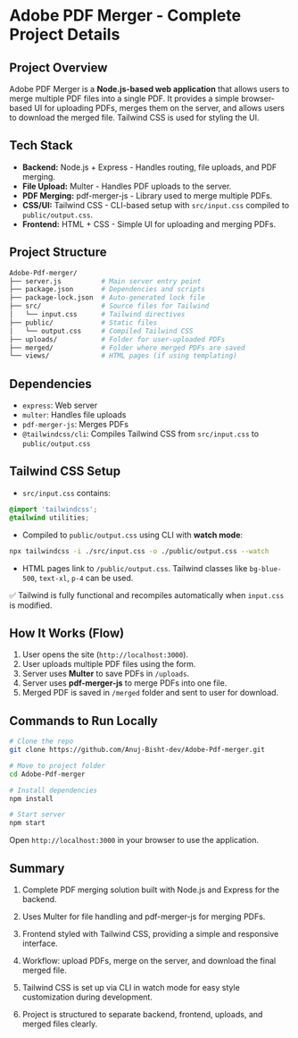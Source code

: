 # Adobe PDF Merger - Complete Project Details

## Project Overview

Adobe PDF Merger is a **Node.js-based web application** that allows users to merge multiple PDF files into a single PDF. It provides a simple browser-based UI for uploading PDFs, merges them on the server, and allows users to download the merged file. Tailwind CSS is used for styling the UI.

## Tech Stack

- **Backend:** Node.js + Express - Handles routing, file uploads, and PDF merging.
- **File Upload:** Multer - Handles PDF uploads to the server.  
- **PDF Merging:** pdf-merger-js - Library used to merge multiple PDFs.
- **CSS/UI:** Tailwind CSS - CLI-based setup with `src/input.css` compiled to `public/output.css`. 
- **Frontend:** HTML + CSS - Simple UI for uploading and merging PDFs. 


## Project Structure

```bash
Adobe-Pdf-merger/
├── server.js          # Main server entry point
├── package.json       # Dependencies and scripts
├── package-lock.json  # Auto-generated lock file
├── src/               # Source files for Tailwind
│   └── input.css      # Tailwind directives
├── public/            # Static files
│   └── output.css     # Compiled Tailwind CSS
├── uploads/           # Folder for user-uploaded PDFs
├── merged/            # Folder where merged PDFs are saved
└── views/             # HTML pages (if using templating)

````


## Dependencies

- `express`: Web server  
- `multer`: Handles file uploads  
- `pdf-merger-js`: Merges PDFs  
- `@tailwindcss/cli`: Compiles Tailwind CSS from `src/input.css` to `public/output.css`



## Tailwind CSS Setup

- `src/input.css` contains:

```css
@import 'tailwindcss';
@tailwind utilities;
````

* Compiled to `public/output.css` using CLI with **watch mode**:

```bash
npx tailwindcss -i ./src/input.css -o ./public/output.css --watch
```

* HTML pages link to `/public/output.css`. Tailwind classes like `bg-blue-500`, `text-xl`, `p-4` can be used.

✅ Tailwind is fully functional and recompiles automatically when `input.css` is modified.


## How It Works (Flow)

1. User opens the site (`http://localhost:3000`).
2. User uploads multiple PDF files using the form.
3. Server uses **Multer** to save PDFs in `/uploads`.
4. Server uses **pdf-merger-js** to merge PDFs into one file.
5. Merged PDF is saved in `/merged` folder and sent to user for download.


## Commands to Run Locally

```bash
# Clone the repo
git clone https://github.com/Anuj-Bisht-dev/Adobe-Pdf-merger.git

# Move to project folder
cd Adobe-Pdf-merger

# Install dependencies
npm install

# Start server
npm start
```

Open `http://localhost:3000` in your browser to use the application.


## Summary

1. Complete PDF merging solution built with Node.js and Express for the backend.

2. Uses Multer for file handling and pdf-merger-js for merging PDFs.

3. Frontend styled with Tailwind CSS, providing a simple and responsive interface.

4. Workflow: upload PDFs, merge on the server, and download the final merged file.

5. Tailwind CSS is set up via CLI in watch mode for easy style customization during development.

6. Project is structured to separate backend, frontend, uploads, and merged files clearly.



